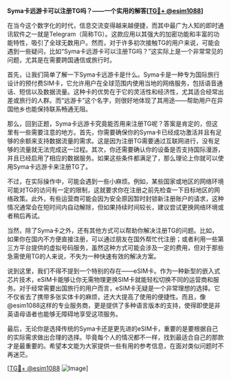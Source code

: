 **Syma卡远游卡可以注册TG吗？——一个实用的解答[[TG💪+ @esim1088](https://t.me/s/esim1088)]**

在当今这个数字化的时代，信息交流变得越来越便捷，而其中最广为人知的即时通讯软件之一就是Telegram（简称TG）。这款应用以其强大的加密功能和丰富的功能特性，吸引了全球无数用户。然而，对于许多初次接触TG的用户来说，可能会遇到一些疑问，比如“Syma卡远游卡可以注册TG吗？”这实际上是一个非常常见的问题，尤其是在需要跨国通信或旅行时。

首先，让我们简单了解一下Syma卡远游卡是什么。Syma卡是一种专为国际旅行设计的预付费SIM卡，它允许用户在全球范围内使用当地的网络服务，包括语音通话、短信以及数据流量。这种卡的优势在于它的灵活性和经济性，尤其适合经常出差或旅行的人群。而“远游卡”这个名字，则很好地体现了其用途——帮助用户在异国他乡也能保持联系畅通无阻。

那么，回到正题，Syma卡远游卡究竟能否用来注册TG呢？答案是肯定的，但这里有一些需要注意的地方。首先，你需要确保你的Syma卡已经成功激活并且有足够的余额来支持数据流量的需求。这是因为注册TG需要通过互联网进行，没有足够的流量就无法完成这一过程。其次，你还需要确认你的设备是否支持国际漫游，并且已经启用了相应的数据服务。如果这些条件都满足了，那么理论上你就可以使用Syma卡远游卡来注册TG了。

不过，在实际操作中，可能会遇到一些小麻烦。例如，某些国家或地区的网络环境可能对TG的访问有一定的限制，这就要求你在注册之前先检查一下目标地区的网络政策。此外，有些运营商可能会因为安全原因暂时封锁新注册账户的请求，这种情况通常会在短时间内自动解除，但如果持续时间较长，建议尝试更换网络环境或者稍后再试。

当然，除了Syma卡之外，还有其他方式可以帮助你解决注册TG的问题。比如，如果你在国内不方便直接注册，可以通过朋友在国外帮忙代注册；或者利用一些第三方平台提供的虚拟号码服务，虽然这种方式可能会涉及一定的费用，但对于那些急需使用TG的人来说，不失为一种快速有效的解决方案。

说到这里，我们不得不提到一个特别的存在——eSIM卡。作为一种新型的嵌入式芯片技术，eSIM卡能够让你无需物理更换SIM卡就能轻松切换不同的运营商和服务。对于经常需要出国旅行的用户而言，eSIM卡无疑是一个非常理想的选择。它不仅省去了携带多张实体卡的麻烦，还大大提高了使用的便捷性。而且，像@esim1088这样的专业服务商，更是提供了多种语言版本的支持，使得即使是非英语母语者也能够无障碍地享受这项服务。

最后，无论你是选择传统的Syma卡还是更先进的eSIM卡，重要的是要根据自己的实际需求做出合理的选择。毕竟每个人的情况都不一样，找到最适合自己的那款才是最重要的。希望本文能为大家提供一些有用的参考信息，在面对类似问题时不再迷茫。

[[TG💪+ @esim1088](https://t.me/s/esim1088) ![Image](https://i.postimg.cc/4NQfJmqS/Snipaste-2025-05-13-00-14-12.png)]